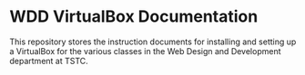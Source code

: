 # WDD VirtualBox Documentation

This repository stores the instruction documents for installing and setting up a VirtualBox for the various classes in the Web Design and Development department at TSTC.
